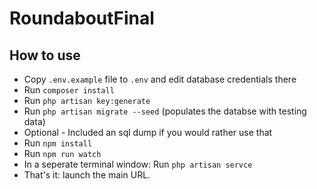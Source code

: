 # RoundaboutFinal
## How to use

- Copy `.env.example` file to `.env` and edit database credentials there
- Run `composer install`
- Run `php artisan key:generate`
- Run `php artisan migrate --seed` (populates the databse with testing data)
- Optional - Included an sql dump if you would rather use that
- Run `npm install`
- Run `npm run watch`
- In a seperate terminal window: Run `php artisan servce`
- That's it: launch the main URL. 
